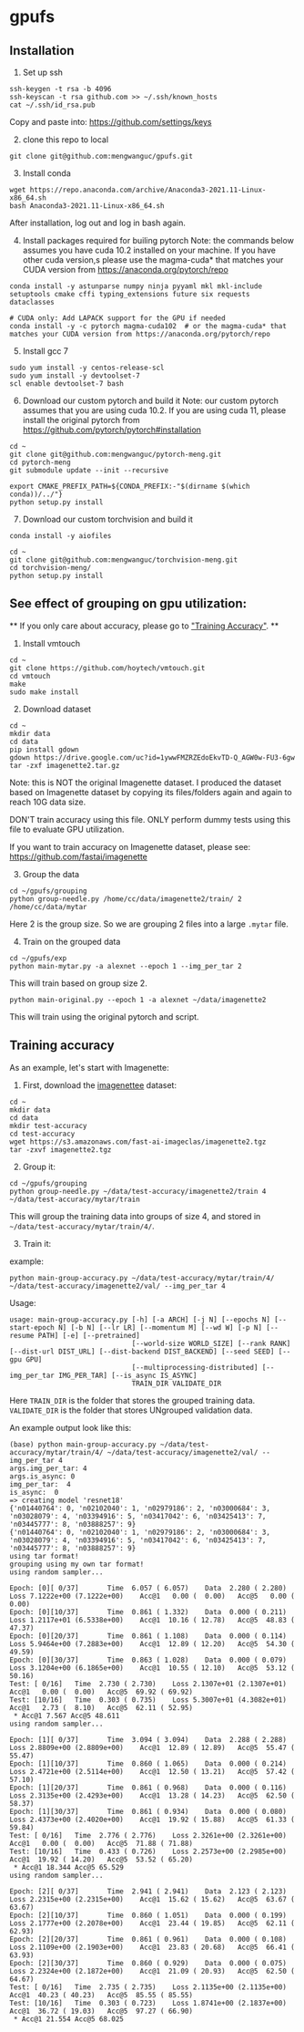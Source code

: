 # gpufs

## Installation

1. Set up ssh
```
ssh-keygen -t rsa -b 4096
ssh-keyscan -t rsa github.com >> ~/.ssh/known_hosts
cat ~/.ssh/id_rsa.pub
```

Copy and paste into: https://github.com/settings/keys

2. clone this repo to local

```
git clone git@github.com:mengwanguc/gpufs.git
```

3. Install conda

```
wget https://repo.anaconda.com/archive/Anaconda3-2021.11-Linux-x86_64.sh
bash Anaconda3-2021.11-Linux-x86_64.sh
```
After installation, log out and log in bash again.

4. Install packages required for builing pytorch
Note: the commands below assumes you have cuda 10.2 installed on your machine. If you have other cuda version,s please use the magma-cuda* that matches your CUDA version from https://anaconda.org/pytorch/repo

```
conda install -y astunparse numpy ninja pyyaml mkl mkl-include setuptools cmake cffi typing_extensions future six requests dataclasses

# CUDA only: Add LAPACK support for the GPU if needed
conda install -y -c pytorch magma-cuda102  # or the magma-cuda* that matches your CUDA version from https://anaconda.org/pytorch/repo
```

5. Install gcc 7
```
sudo yum install -y centos-release-scl
sudo yum install -y devtoolset-7
scl enable devtoolset-7 bash
```

6. Download our custom pytorch and build it
Note: our custom pytorch assumes that you are using cuda 10.2. If you are using cuda 11, please install the original pytorch from https://github.com/pytorch/pytorch#installation

```
cd ~
git clone git@github.com:mengwanguc/pytorch-meng.git
cd pytorch-meng
git submodule update --init --recursive

export CMAKE_PREFIX_PATH=${CONDA_PREFIX:-"$(dirname $(which conda))/../"}
python setup.py install
```

7. Download our custom torchvision and build it

```
conda install -y aiofiles

cd ~
git clone git@github.com:mengwanguc/torchvision-meng.git
cd torchvision-meng/
python setup.py install
```


## See effect of grouping on gpu utilization:

** If you only care about accuracy, please go to ["Training Accuracy"](#training-accuracy). **

1. Install vmtouch

```
cd ~
git clone https://github.com/hoytech/vmtouch.git
cd vmtouch
make
sudo make install
```

2. Download dataset

```
cd ~
mkdir data
cd data
pip install gdown
gdown https://drive.google.com/uc?id=1ywwFMZRZEdoEkvTD-Q_AGW0w-FU3-6gw
tar -zxf imagenette2.tar.gz
```
Note: this is NOT the original Imagenette dataset. I produced the dataset based on Imagenette dataset by copying its files/folders again and again to reach 10G data size.

DON'T train accuracy using this file.
ONLY perform dummy tests using this file to evaluate GPU utilization.

If you want to train accuracy on Imagenette dataset, please see: https://github.com/fastai/imagenette

3. Group the data

```
cd ~/gpufs/grouping
python group-needle.py /home/cc/data/imagenette2/train/ 2 /home/cc/data/mytar
```
Here 2 is the group size. So we are grouping 2 files into a large `.mytar` file.

4. Train on the grouped data

```
cd ~/gpufs/exp
python main-mytar.py -a alexnet --epoch 1 --img_per_tar 2
```
This will train based on group size 2.

```
python main-original.py --epoch 1 -a alexnet ~/data/imagenette2
```
This will train using the original pytorch and script.

## Training accuracy

As an example, let's start with Imagenette:

1. First, download the [imagenettee](https://github.com/fastai/imagenette) dataset:

```
cd ~
mkdir data
cd data
mkdir test-accuracy
cd test-accuracy
wget https://s3.amazonaws.com/fast-ai-imageclas/imagenette2.tgz
tar -zxvf imagenette2.tgz
```

2. Group it:

```
cd ~/gpufs/grouping
python group-needle.py ~/data/test-accuracy/imagenette2/train 4 ~/data/test-accuracy/mytar/train
```

This will group the training data into groups of size 4, and stored in `~/data/test-accuracy/mytar/train/4/`.

3. Train it:

example:

`python main-group-accuracy.py ~/data/test-accuracy/mytar/train/4/ ~/data/test-accuracy/imagenette2/val/ --img_per_tar 4`

Usage:

```
usage: main-group-accuracy.py [-h] [-a ARCH] [-j N] [--epochs N] [--start-epoch N] [-b N] [--lr LR] [--momentum M] [--wd W] [-p N] [--resume PATH] [-e] [--pretrained]
                              [--world-size WORLD_SIZE] [--rank RANK] [--dist-url DIST_URL] [--dist-backend DIST_BACKEND] [--seed SEED] [--gpu GPU]
                              [--multiprocessing-distributed] [--img_per_tar IMG_PER_TAR] [--is_async IS_ASYNC]
                              TRAIN_DIR VALIDATE_DIR

```
Here `TRAIN_DIR` is the folder that stores the grouped training data. `VALIDATE_DIR` is the folder that stores UNgrouped validation data.

An example output look like this:

```
(base) python main-group-accuracy.py ~/data/test-accuracy/mytar/train/4/ ~/data/test-accuracy/imagenette2/val/ --img_per_tar 4
args.img_per_tar: 4
args.is_async: 0
img_per_tar:  4
is_async:  0
=> creating model 'resnet18'
{'n01440764': 0, 'n02102040': 1, 'n02979186': 2, 'n03000684': 3, 'n03028079': 4, 'n03394916': 5, 'n03417042': 6, 'n03425413': 7, 'n03445777': 8, 'n03888257': 9}
{'n01440764': 0, 'n02102040': 1, 'n02979186': 2, 'n03000684': 3, 'n03028079': 4, 'n03394916': 5, 'n03417042': 6, 'n03425413': 7, 'n03445777': 8, 'n03888257': 9}
using tar format!
grouping using my own tar format!
using random sampler...

Epoch: [0][ 0/37]       Time  6.057 ( 6.057)    Data  2.280 ( 2.280)    Loss 7.1222e+00 (7.1222e+00)    Acc@1   0.00 (  0.00)   Acc@5   0.00 (  0.00)
Epoch: [0][10/37]       Time  0.861 ( 1.332)    Data  0.000 ( 0.211)    Loss 1.2117e+01 (6.5338e+00)    Acc@1  10.16 ( 12.78)   Acc@5  48.83 ( 47.37)
Epoch: [0][20/37]       Time  0.861 ( 1.108)    Data  0.000 ( 0.114)    Loss 5.9464e+00 (7.2883e+00)    Acc@1  12.89 ( 12.20)   Acc@5  54.30 ( 49.59)
Epoch: [0][30/37]       Time  0.863 ( 1.028)    Data  0.000 ( 0.079)    Loss 3.1204e+00 (6.1865e+00)    Acc@1  10.55 ( 12.10)   Acc@5  53.12 ( 50.16)
Test: [ 0/16]   Time  2.730 ( 2.730)    Loss 2.1307e+01 (2.1307e+01)    Acc@1   0.00 (  0.00)   Acc@5  69.92 ( 69.92)
Test: [10/16]   Time  0.303 ( 0.735)    Loss 5.3007e+01 (4.3082e+01)    Acc@1   2.73 (  8.10)   Acc@5  62.11 ( 52.95)
 * Acc@1 7.567 Acc@5 48.611
using random sampler...

Epoch: [1][ 0/37]       Time  3.094 ( 3.094)    Data  2.288 ( 2.288)    Loss 2.8809e+00 (2.8809e+00)    Acc@1  12.89 ( 12.89)   Acc@5  55.47 ( 55.47)
Epoch: [1][10/37]       Time  0.860 ( 1.065)    Data  0.000 ( 0.214)    Loss 2.4721e+00 (2.5114e+00)    Acc@1  12.50 ( 13.21)   Acc@5  57.42 ( 57.10)
Epoch: [1][20/37]       Time  0.861 ( 0.968)    Data  0.000 ( 0.116)    Loss 2.3135e+00 (2.4293e+00)    Acc@1  13.28 ( 14.23)   Acc@5  62.50 ( 58.37)
Epoch: [1][30/37]       Time  0.861 ( 0.934)    Data  0.000 ( 0.080)    Loss 2.4373e+00 (2.4020e+00)    Acc@1  19.92 ( 15.88)   Acc@5  61.33 ( 59.84)
Test: [ 0/16]   Time  2.776 ( 2.776)    Loss 2.3261e+00 (2.3261e+00)    Acc@1   0.00 (  0.00)   Acc@5  71.88 ( 71.88)
Test: [10/16]   Time  0.433 ( 0.726)    Loss 2.2573e+00 (2.2985e+00)    Acc@1  19.92 ( 14.20)   Acc@5  53.52 ( 65.20)
 * Acc@1 18.344 Acc@5 65.529
using random sampler...

Epoch: [2][ 0/37]       Time  2.941 ( 2.941)    Data  2.123 ( 2.123)    Loss 2.2315e+00 (2.2315e+00)    Acc@1  15.62 ( 15.62)   Acc@5  63.67 ( 63.67)
Epoch: [2][10/37]       Time  0.860 ( 1.051)    Data  0.000 ( 0.199)    Loss 2.1777e+00 (2.2078e+00)    Acc@1  23.44 ( 19.85)   Acc@5  62.11 ( 62.93)
Epoch: [2][20/37]       Time  0.861 ( 0.961)    Data  0.000 ( 0.108)    Loss 2.1109e+00 (2.1903e+00)    Acc@1  23.83 ( 20.68)   Acc@5  66.41 ( 63.93)
Epoch: [2][30/37]       Time  0.860 ( 0.929)    Data  0.000 ( 0.075)    Loss 2.2324e+00 (2.1872e+00)    Acc@1  21.09 ( 20.93)   Acc@5  62.50 ( 64.67)
Test: [ 0/16]   Time  2.735 ( 2.735)    Loss 2.1135e+00 (2.1135e+00)    Acc@1  40.23 ( 40.23)   Acc@5  85.55 ( 85.55)
Test: [10/16]   Time  0.303 ( 0.723)    Loss 1.8741e+00 (2.1837e+00)    Acc@1  36.72 ( 19.03)   Acc@5  97.27 ( 66.90)
 * Acc@1 21.554 Acc@5 68.025
```



